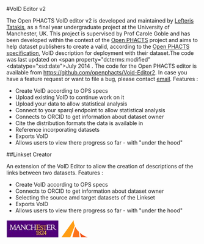 #VoID Editor v2

The Open PHACTS VoID editor v2 is developed and maintained by <a href="http://ltatakis.com" target="_blank"
rel="dcterms:creator doap:maintainer">Lefteris Tatakis</a>, as a final year undergraduate project at the University of Manchester, UK.
This project is supervised by Prof Carole Goble and has been developed within the context of the <a href="http://www.openphacts.com/" target="_blank">Open PHACTS</a> 
project and aims to help dataset publishers to create a valid, according to the <a href="http://www.openphacts.org/specs/2013/WD-datadesc-20130912/"
target="_blank">Open PHACTS specification</a>, VoID description for deployment
with their dataset.The code was last updated on <span property="dcterms:modified"
<datatype="xsd:date">July 2014</datatype> </span>. The code for the Open PHACTS editor is available from <a href="https://github.com/openphacts/Void-Editor2" target="_blank">
https://github.com/openphacts/Void-Editor2</a>. In case you have a feature request or want to file a bug, please contact 
<a href="mailto:eleftherios.tatakis@student.manchester.com">email</a>.
Features :
- Create VoID according to OPS specs
- Upload existing VoID to continue work on it
- Upload your data to allow statistical analysis
- Connect to your sparql endpoint to allow statistical analysis
- Connects to ORCID to get information about dataset owner
- Cite the distribution formats the data is available in
- Reference incorporating datasets
- Exports VoID
- Allows users to view there progress so far - with "under the hood"
									
##Linkset Creator 

An extension of the VoID Editor to allow the creation of descriptions of the links between two datasets.
Features :
- Create VoID according to OPS specs
- Connects to ORCID to get information about dataset owner
- Selecting the source amd target datasets of the Linkset
- Exports VoID
- Allows users to view there progress so far - with "under the hood"


![alt tag](https://github.com/openphacts/Void-Editor2/blob/master/voidEditor/src/main/webapp/img/manch.png)
![alt tag](https://github.com/openphacts/Void-Editor2/blob/master/voidEditor/src/main/webapp/img/ops_logo.png)
